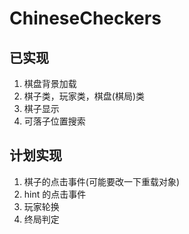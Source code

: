# ChineseCheckers

## 已实现

1. 棋盘背景加载
2. 棋子类，玩家类，棋盘(棋局)类
3. 棋子显示
4. 可落子位置搜索

## 计划实现

1. 棋子的点击事件(可能要改一下重载对象)
2. hint 的点击事件
3. 玩家轮换
4. 终局判定
